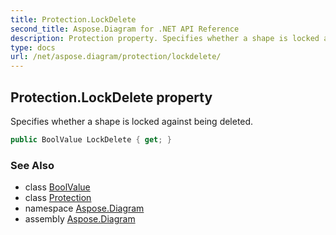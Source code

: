 ```yaml
---
title: Protection.LockDelete
second_title: Aspose.Diagram for .NET API Reference
description: Protection property. Specifies whether a shape is locked against being deleted
type: docs
url: /net/aspose.diagram/protection/lockdelete/
---
```

## Protection.LockDelete property

Specifies whether a shape is locked against being deleted.

```csharp
public BoolValue LockDelete { get; }
```

### See Also

* class [BoolValue](../../boolvalue/)
* class [Protection](../)
* namespace [Aspose.Diagram](../../protection/)
* assembly [Aspose.Diagram](../../../)


